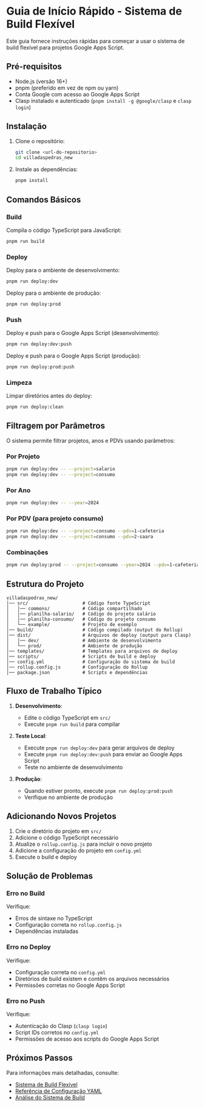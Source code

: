 # Guia de Início Rápido - Sistema de Build Flexível

Este guia fornece instruções rápidas para começar a usar o sistema de build flexível para projetos Google Apps Script.

## Pré-requisitos

- Node.js (versão 16+)
- pnpm (preferido em vez de npm ou yarn)
- Conta Google com acesso ao Google Apps Script
- Clasp instalado e autenticado (`pnpm install -g @google/clasp` e `clasp login`)

## Instalação

1. Clone o repositório:

   ```bash
   git clone <url-do-repositorio>
   cd villadaspedras_new
   ```

2. Instale as dependências:

   ```bash
   pnpm install
   ```

## Comandos Básicos

### Build

Compila o código TypeScript para JavaScript:

```bash
pnpm run build
```

### Deploy

Deploy para o ambiente de desenvolvimento:

```bash
pnpm run deploy:dev
```

Deploy para o ambiente de produção:

```bash
pnpm run deploy:prod
```

### Push

Deploy e push para o Google Apps Script (desenvolvimento):

```bash
pnpm run deploy:dev:push
```

Deploy e push para o Google Apps Script (produção):

```bash
pnpm run deploy:prod:push
```

### Limpeza

Limpar diretórios antes do deploy:

```bash
pnpm run deploy:clean
```

## Filtragem por Parâmetros

O sistema permite filtrar projetos, anos e PDVs usando parâmetros:

### Por Projeto

```bash
pnpm run deploy:dev -- --project=salario
pnpm run deploy:dev -- --project=consumo
```

### Por Ano

```bash
pnpm run deploy:dev -- --year=2024
```

### Por PDV (para projeto consumo)

```bash
pnpm run deploy:dev -- --project=consumo --pdv=1-cafeteria
pnpm run deploy:dev -- --project=consumo --pdv=2-saara
```

### Combinações

```bash
pnpm run deploy:prod -- --project=consumo --year=2024 --pdv=1-cafeteria
```

## Estrutura do Projeto

```text
villadaspedras_new/
│── src/                    # Código fonte TypeScript
│   │── commons/            # Código compartilhado
│   │── planilha-salario/   # Código do projeto salário
│   │── planilha-consumo/   # Código do projeto consumo
│   └── example/            # Projeto de exemplo
│── build/                  # Código compilado (output do Rollup)
│── dist/                   # Arquivos de deploy (output para Clasp)
│   │── dev/                # Ambiente de desenvolvimento
│   └── prod/               # Ambiente de produção
│── templates/              # Templates para arquivos de deploy
│── scripts/                # Scripts de build e deploy
│── config.yml              # Configuração do sistema de build
│── rollup.config.js        # Configuração do Rollup
│── package.json            # Scripts e dependências
```

## Fluxo de Trabalho Típico

1. **Desenvolvimento**:
   - Edite o código TypeScript em `src/`
   - Execute `pnpm run build` para compilar

2. **Teste Local**:
   - Execute `pnpm run deploy:dev` para gerar arquivos de deploy
   - Execute `pnpm run deploy:dev:push` para enviar ao Google Apps Script
   - Teste no ambiente de desenvolvimento

3. **Produção**:
   - Quando estiver pronto, execute `pnpm run deploy:prod:push`
   - Verifique no ambiente de produção

## Adicionando Novos Projetos

1. Crie o diretório do projeto em `src/`
2. Adicione o código TypeScript necessário
3. Atualize o `rollup.config.js` para incluir o novo projeto
4. Adicione a configuração do projeto em `config.yml`
5. Execute o build e deploy

## Solução de Problemas

### Erro no Build

Verifique:
- Erros de sintaxe no TypeScript
- Configuração correta no `rollup.config.js`
- Dependências instaladas

### Erro no Deploy

Verifique:
- Configuração correta no `config.yml`
- Diretórios de build existem e contêm os arquivos necessários
- Permissões corretas no Google Apps Script

### Erro no Push

Verifique:
- Autenticação do Clasp (`clasp login`)
- Script IDs corretos no `config.yml`
- Permissões de acesso aos scripts do Google Apps Script

## Próximos Passos

Para informações mais detalhadas, consulte:


- [Sistema de Build Flexível](./sistema_build_flexivel.md)
- [Referência de Configuração YAML](./configuracao_yaml_referencia.md)
- [Análise do Sistema de Build](./analise_sistema_build_flexivel.md)
